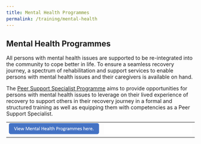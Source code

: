 ```yaml
---
title: Mental Health Programmes
permalink: /training/mental-health
---
```


## Mental Health Programmes
All persons with mental health issues are supported to be re-integrated into the community to cope better in life. To ensure a seamless recovery journey, a spectrum of rehabilitation and support services to enable persons with mental health issues and their caregivers is available on hand. 

The [Peer Support Specialist Programme](mental-health/peer-support-specialist-programme) aims to provide opportunities for persons with mental health issues to leverage on their lived experience of recovery to support others in their recovery journey in a formal and structured training as well as equipping them with competencies as a Peer Support Specialist. 

|  |  |
|--|--|
|[![View Mental Health Programmes](/images/training/view-mental-health-prog.png)](https://e-services.ncss.gov.sg/Training/course/templatesearch?Filter.CourseSubCategory.Id=14a99fd7-e127-e611-8112-000c296ee03a)|![Whitespace](/images/training/mental-health-buffer.png) |

